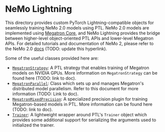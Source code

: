 # NeMo Lightning

This directory provides custom PyTorch Lightning-compatible objects for seamlessly training NeMo 2.0 models using PTL. NeMo 2.0 models
are implemented using [Megatron Core](https://github.com/NVIDIA/Megatron-LM/tree/main/megatron/core), and NeMo Lightning provides the bridge between higher-level object-oriented PTL APIs and lower-level Megatron APIs. 
For detailed tutorials and documentation of NeMo 2, please refer to the NeMo 2.0 [docs](https://docs.nvidia.com/nemo-framework/user-guide/latest/nemo_2.0/index.html) (TODO: update this hyperlink).

Some of the useful classes provided here are:
- [`MegatronStrategy`](./pytorch/strategies.py): A PTL strategy that enables training of Megatron models on NVIDIA GPUs. More information on `MegatronStrategy` can be found here (TODO: link to doc).
- [`MegatronParallel`](./megatron_parallel.py): Class which sets up and manages Megatron's distributed model parallelism. Refer to this document for more information (TODO: Link to doc).
- [`MegatronMixedPrecision`](./pytorch/plugins/mixed_precision.py): A specialized precision plugin for training Megatron-based models in PTL. More information can be found here (TODO: link to doc).
- [`Trainer`](./pytorch/trainer.py): A lightweight wrapper around PTL's `Trainer` object which provides some additional support for serializing the arguments used to initialized the trainer.
